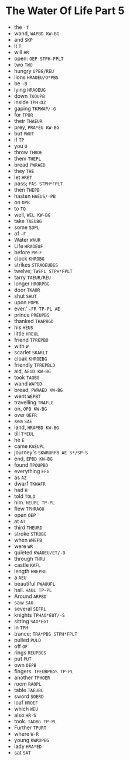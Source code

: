 # The Water Of Life Part 5

* the `-T`
* wand, `WAPBD KW-BG`
* and `SKP`
* it `T`
* will `HR`
* open: `OEP STPH-FPLT`
* two `TWO`
* hungry `UPBG/REU`
* lions `HRAOEU/O*PBS`
* be `-B`
* lying `HRAOEUG`
* down `TKOUPB`
* inside `TPH-DZ`
* gaping `TKPWAP/-G`
* for `TPOR`
* their `THAEUR`
* prey, `PRA*EU KW-BG`
* but `PWUT`
* if `TP`
* you `U`
* throw `THROE`
* them `THEPL`
* bread `PWRAED`
* they `THE`
* let `HRET`
* pass; `PAS STPH*FPLT`
* then `THEPB`
* hasten `HAEUS/-PB`
* on `OPB`
* to `TO`
* well, `WEL KW-BG`
* take `TAEUBG`
* some `SOPL`
* of `-F`
* Water `WAUR`
* Life `HRAOEUF`
* before `PW-F`
* clock `KHROBG`
* strikes `STRAOEUBGS`
* twelve; `TWEFL STPH*FPLT`
* tarry `TAEUR/REU`
* longer `HRORPBG`
* door `TKAOR`
* shut `SHUT`
* upon `POPB`
* ever.' `-FR TP-PL AE`
* prince `PREUPBS`
* thanked `THAPBGD`
* his `HEUS`
* little `HREUL`
* friend `TPREPBD`
* with `W`
* scarlet `SKARLT`
* cloak `KHROEBG`
* friendly `TPREPBLD`
* aid, `AEUD KW-BG`
* took `TAOBG`
* wand `WAPBD`
* bread, `PWRAED KW-BG`
* went `WEPBT`
* travelling `TRAFLG`
* on, `OPB KW-BG`
* over `OEFR`
* sea `SAE`
* land, `HRAPBD KW-BG`
* till `T*EUL`
* he `E`
* came `KAEUPL`
* journey's `SKWRURPB AE S*/SP-S`
* end, `EPBD KW-BG`
* found `TPOUPBD`
* everything `EFG`
* as `AZ`
* dwarf `TKWAFR`
* had `H`
* told `TOLD`
* him. `HEUPL TP-PL`
* flew `TPHRAOU`
* open `OEP`
* at `AT`
* third `THEURD`
* stroke `STROBG`
* when `WHEPB`
* were `WR`
* quieted `KWAOEU/ET/-D`
* through `THRU`
* castle `KAFL`
* length `HREPBG`
* a `AEU`
* beautiful `PWAOUFL`
* hall. `HAUL TP-PL`
* Around `ARPBD`
* saw `SAU`
* several `SEFRL`
* knights `TPHAO*EUT/-S`
* sitting `SAO*EGT`
* In `TPH`
* trance; `TRA*PBS STPH*FPLT`
* pulled `PULD`
* off `OF`
* rings `REUPBGS`
* put `PUT`
* own `OEPB`
* fingers. `TPEURPBGS TP-PL`
* another `TPHOER`
* room `RAOPL`
* table `TAEUBL`
* sword `SOERD`
* loaf `HROEF`
* which `WEU`
* also `HR-S`
* took. `TAOBG TP-PL`
* Further `TPURT`
* where `W-R`
* young `KWRUPBG`
* lady `HRA*ED`
* sat `SAT`
